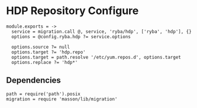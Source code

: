 
# HDP Repository Configure

    module.exports = ->
      service = migration.call @, service, 'ryba/hdp', ['ryba', 'hdp'], {}
      options = @config.ryba.hdp ?= service.options
      
      options.source ?= null
      options.target ?= 'hdp.repo'
      options.target = path.resolve '/etc/yum.repos.d', options.target
      options.replace ?= 'hdp*'

## Dependencies

    path = require('path').posix
    migration = require 'masson/lib/migration'
